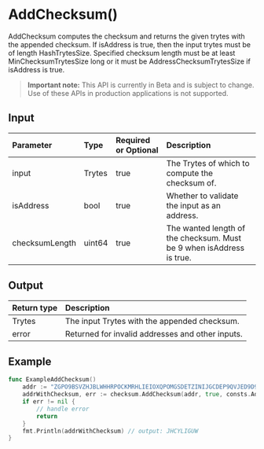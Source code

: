 # AddChecksum()
AddChecksum computes the checksum and returns the given trytes with the appended checksum. If isAddress is true, then the input trytes must be of length HashTrytesSize. Specified checksum length must be at least MinChecksumTrytesSize long or it must be AddressChecksumTrytesSize if isAddress is true.
> **Important note:** This API is currently in Beta and is subject to change. Use of these APIs in production applications is not supported.

## Input

| Parameter       | Type | Required or Optional | Description |
|:---------------|:--------|:--------| :--------|
| input | Trytes | true | The Trytes of which to compute the checksum of.  |
| isAddress | bool | true | Whether to validate the input as an address.  |
| checksumLength | uint64 | true | The wanted length of the checksum. Must be 9 when isAddress is true.  |


## Output

| Return type     | Description |
|:---------------|:--------|
| Trytes | The input Trytes with the appended checksum. |
| error | Returned for invalid addresses and other inputs. |



## Example

```go
func ExampleAddChecksum() 
	addr := "ZGPO9BSVZHJBLWHHRPOCKMRHLIEIOXQPOMGSDETZINIJGCDEP9QVJED9D9IUHNPPVDINQ9GOSLY9KWZGC"
	addrWithChecksum, err := checksum.AddChecksum(addr, true, consts.AddressChecksumTrytesSize)
	if err != nil {
		// handle error
		return
	}
	fmt.Println(addrWithChecksum) // output: JHCYLIGUW
}

```
